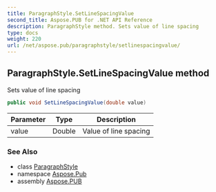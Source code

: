 ```yaml
---
title: ParagraphStyle.SetLineSpacingValue
second_title: Aspose.PUB for .NET API Reference
description: ParagraphStyle method. Sets value of line spacing
type: docs
weight: 220
url: /net/aspose.pub/paragraphstyle/setlinespacingvalue/
---
```

## ParagraphStyle.SetLineSpacingValue method

Sets value of line spacing

```csharp
public void SetLineSpacingValue(double value)
```

| Parameter | Type | Description |
| --- | --- | --- |
| value | Double | Value of line spacing |

### See Also

* class [ParagraphStyle](../)
* namespace [Aspose.Pub](../../paragraphstyle/)
* assembly [Aspose.PUB](../../../)


